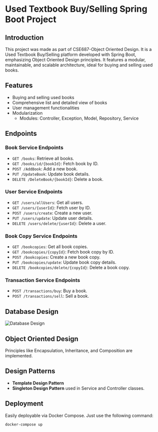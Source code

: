 # Used Textbook Buy/Selling Spring Boot Project

## Introduction
This project was made as part of CSE687-Object Oriented Design. It is a Used Textbook Buy/Selling platform developed with Spring Boot, emphasizing Object Oriented Design principles. It features a modular, maintainable, and scalable architecture, ideal for buying and selling used books.

## Features
- Buying and selling used books
- Comprehensive list and detailed view of books
- User management functionalities
- Modularization
  - Modules: Controller, Exception, Model, Repository, Service


## Endpoints

### Book Service Endpoints
- `GET /books`: Retrieve all books.
- `GET /books/id/{bookId}`: Fetch book by ID.
- `POST /AddBook`: Add a new book.
- `PUT /UpdateBook`: Update book details.
- `DELETE /DeleteBook/{bookId}`: Delete a book.

### User Service Endpoints
- `GET /users/allUsers`: Get all users.
- `GET /users/{userId}`: Fetch user by ID.
- `POST /users/create`: Create a new user.
- `PUT /users/update`: Update user details.
- `DELETE /users/delete/{userId}`: Delete a user.

### Book Copy Service Endpoints
- `GET /bookcopies`: Get all book copies.
- `GET /bookcopies/{copyId}`: Fetch book copy by ID.
- `POST /bookcopies`: Create a new book copy.
- `PUT /bookcopies/update`: Update book copy details.
- `DELETE /bookcopies/delete/{copyId}`: Delete a book copy.

### Transaction Service Endpoints
- `POST /transactions/buy`: Buy a book.
- `POST /transactions/sell`: Sell a book.

## Database Design
![Database Design]((https://github.com/Vishnumahes/Used-bookstore-webapp./assets/45967733/fba96045-5cb6-4930-8373-92052a8f47f2))

## Object Oriented Design
Principles like Encapsulation, Inheritance, and Composition are implemented.

## Design Patterns
- **Template Design Pattern**
- **Singleton Design Pattern** used in Service and Controller classes.

## Deployment
Easily deployable via Docker Compose. Just use the following command:
```sh
docker-compose up
